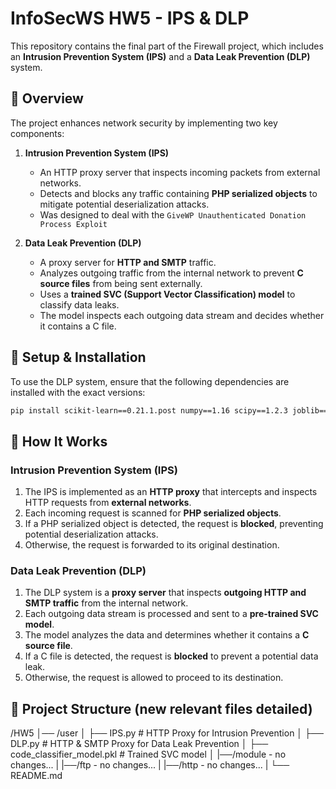 # InfoSecWS HW5 - IPS & DLP

This repository contains the final part of the Firewall project, which includes an **Intrusion Prevention System (IPS)** and a **Data Leak Prevention (DLP)** system.

## 📌 Overview

The project enhances network security by implementing two key components:

1. **Intrusion Prevention System (IPS)**  
   - An HTTP proxy server that inspects incoming packets from external networks.
   - Detects and blocks any traffic containing **PHP serialized objects** to mitigate potential deserialization attacks.
   - Was designed to deal with the `GiveWP Unauthenticated Donation Process Exploit`

2. **Data Leak Prevention (DLP)**  
   - A proxy server for **HTTP and SMTP** traffic.
   - Analyzes outgoing traffic from the internal network to prevent **C source files** from being sent externally.
   - Uses a **trained SVC (Support Vector Classification) model** to classify data leaks.
   - The model inspects each outgoing data stream and decides whether it contains a C file.

## 🔧 Setup & Installation

To use the DLP system, ensure that the following dependencies are installed with the exact versions:

```bash
pip install scikit-learn==0.21.1.post numpy==1.16 scipy==1.2.3 joblib==0.14.1 threadpoolctl==2.0.0

```

## 🚀 How It Works

### Intrusion Prevention System (IPS)
1. The IPS is implemented as an **HTTP proxy** that intercepts and inspects HTTP requests from **external networks**.
2. Each incoming request is scanned for **PHP serialized objects**.
3. If a PHP serialized object is detected, the request is **blocked**, preventing potential deserialization attacks.
4. Otherwise, the request is forwarded to its original destination.

### Data Leak Prevention (DLP)
1. The DLP system is a **proxy server** that inspects **outgoing HTTP and SMTP traffic** from the internal network.
2. Each outgoing data stream is processed and sent to a **pre-trained SVC model**.
3. The model analyzes the data and determines whether it contains a **C source file**.
4. If a C file is detected, the request is **blocked** to prevent a potential data leak.
5. Otherwise, the request is allowed to proceed to its destination.

## 📁 Project Structure (new relevant files detailed)

/HW5
│── /user
│   ├── IPS.py                            # HTTP Proxy for Intrusion Prevention
│   ├── DLP.py                            # HTTP & SMTP Proxy for Data Leak Prevention
│   ├── code_classifier_model.pkl         # Trained SVC model
│
|──/module - no changes...
|
|──/ftp - no changes...
|
|──/http - no changes...
|
└── README.md

